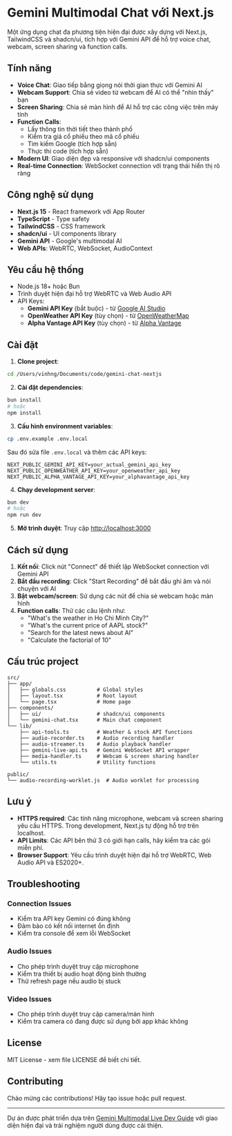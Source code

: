 # Gemini Multimodal Chat với Next.js

Một ứng dụng chat đa phương tiện hiện đại được xây dựng với Next.js, TailwindCSS và shadcn/ui, tích hợp với Gemini API để hỗ trợ voice chat, webcam, screen sharing và function calls.

## Tính năng

- **Voice Chat**: Giao tiếp bằng giọng nói thời gian thực với Gemini AI
- **Webcam Support**: Chia sẻ video từ webcam để AI có thể "nhìn thấy" bạn
- **Screen Sharing**: Chia sẻ màn hình để AI hỗ trợ các công việc trên máy tính
- **Function Calls**: 
  - Lấy thông tin thời tiết theo thành phố
  - Kiểm tra giá cổ phiếu theo mã cổ phiếu
  - Tìm kiếm Google (tích hợp sẵn)
  - Thực thi code (tích hợp sẵn)
- **Modern UI**: Giao diện đẹp và responsive với shadcn/ui components
- **Real-time Connection**: WebSocket connection với trạng thái hiển thị rõ ràng

## Công nghệ sử dụng

- **Next.js 15** - React framework với App Router
- **TypeScript** - Type safety
- **TailwindCSS** - CSS framework
- **shadcn/ui** - UI components library
- **Gemini API** - Google's multimodal AI
- **Web APIs**: WebRTC, WebSocket, AudioContext

## Yêu cầu hệ thống

- Node.js 18+ hoặc Bun
- Trình duyệt hiện đại hỗ trợ WebRTC và Web Audio API
- API Keys:
  - **Gemini API Key** (bắt buộc) - từ [Google AI Studio](https://makersuite.google.com/app/apikey)
  - **OpenWeather API Key** (tùy chọn) - từ [OpenWeatherMap](https://openweathermap.org/api)
  - **Alpha Vantage API Key** (tùy chọn) - từ [Alpha Vantage](https://www.alphavantage.co/support/#api-key)

## Cài đặt

1. **Clone project**:
```bash
cd /Users/vinhng/Documents/code/gemini-chat-nextjs
```

2. **Cài đặt dependencies**:
```bash
bun install
# hoặc
npm install
```

3. **Cấu hình environment variables**:
```bash
cp .env.example .env.local
```

Sau đó sửa file `.env.local` và thêm các API keys:
```env
NEXT_PUBLIC_GEMINI_API_KEY=your_actual_gemini_api_key
NEXT_PUBLIC_OPENWEATHER_API_KEY=your_openweather_api_key  
NEXT_PUBLIC_ALPHA_VANTAGE_API_KEY=your_alphavantage_api_key
```

4. **Chạy development server**:
```bash
bun dev
# hoặc  
npm run dev
```

5. **Mở trình duyệt**: Truy cập [http://localhost:3000](http://localhost:3000)

## Cách sử dụng

1. **Kết nối**: Click nút "Connect" để thiết lập WebSocket connection với Gemini API
2. **Bắt đầu recording**: Click "Start Recording" để bắt đầu ghi âm và nói chuyện với AI
3. **Bật webcam/screen**: Sử dụng các nút để chia sẻ webcam hoặc màn hình
4. **Function calls**: Thử các câu lệnh như:
   - "What's the weather in Ho Chi Minh City?"
   - "What's the current price of AAPL stock?"
   - "Search for the latest news about AI"
   - "Calculate the factorial of 10"

## Cấu trúc project

```
src/
├── app/
│   ├── globals.css          # Global styles
│   ├── layout.tsx           # Root layout
│   └── page.tsx             # Home page
├── components/
│   ├── ui/                  # shadcn/ui components
│   └── gemini-chat.tsx      # Main chat component
└── lib/
    ├── api-tools.ts         # Weather & stock API functions
    ├── audio-recorder.ts    # Audio recording handler
    ├── audio-streamer.ts    # Audio playback handler
    ├── gemini-live-api.ts   # Gemini WebSocket API wrapper
    ├── media-handler.ts     # Webcam & screen sharing handler
    └── utils.ts             # Utility functions

public/
└── audio-recording-worklet.js  # Audio worklet for processing
```

## Lưu ý

- **HTTPS required**: Các tính năng microphone, webcam và screen sharing yêu cầu HTTPS. Trong development, Next.js tự động hỗ trợ trên localhost.
- **API Limits**: Các API bên thứ 3 có giới hạn calls, hãy kiểm tra các gói miễn phí.
- **Browser Support**: Yêu cầu trình duyệt hiện đại hỗ trợ WebRTC, Web Audio API và ES2020+.

## Troubleshooting

### Connection Issues
- Kiểm tra API key Gemini có đúng không
- Đảm bảo có kết nối internet ổn định
- Kiểm tra console để xem lỗi WebSocket

### Audio Issues  
- Cho phép trình duyệt truy cập microphone
- Kiểm tra thiết bị audio hoạt động bình thường
- Thử refresh page nếu audio bị stuck

### Video Issues
- Cho phép trình duyệt truy cập camera/màn hình
- Kiểm tra camera có đang được sử dụng bởi app khác không

## License

MIT License - xem file LICENSE để biết chi tiết.

## Contributing

Chào mừng các contributions! Hãy tạo issue hoặc pull request.

---

Dự án được phát triển dựa trên [Gemini Multimodal Live Dev Guide](https://github.com/google-gemini/multimodal-live-api-web-console) với giao diện hiện đại và trải nghiệm người dùng được cải thiện.

